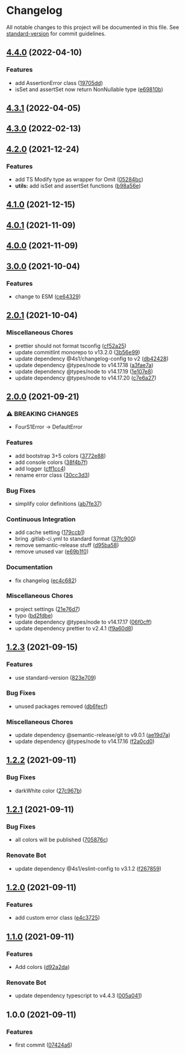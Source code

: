 # Changelog

All notable changes to this project will be documented in this file. See [standard-version](https://github.com/conventional-changelog/standard-version) for commit guidelines.

## [4.4.0](https://github.com/4s1-org/toolbox/compare/v4.3.1...v4.4.0) (2022-04-10)


### Features

* add AssertionError class ([19705dd](https://github.com/4s1-org/toolbox/commit/19705ddc37c8234edeb0ca6c4ffc4538a9ec055d))
* isSet and assertSet now return NonNullable type ([e69810b](https://github.com/4s1-org/toolbox/commit/e69810bfd1e88b99e85e8beaeac1b02948560138))

## [4.3.1](https://github.com/4s1-org/toolbox/compare/v4.3.0...v4.3.1) (2022-04-05)

## [4.3.0](https://github.com/4s1-org/toolbox/compare/v4.2.0...v4.3.0) (2022-02-13)

## [4.2.0](https://github.com/4s1-org/toolbox/compare/v4.1.0...v4.2.0) (2021-12-24)

### Features

- add TS Modify type as wrapper for Omit ([05284bc](https://github.com/4s1-org/toolbox/commit/05284bcdacafbcab9ea71ab9a74abf9a45f64b8a))
- **utils:** add isSet and assertSet functions ([b98a56e](https://github.com/4s1-org/toolbox/commit/b98a56ea08fa9011abb35dd6cd36877b90631869))

## [4.1.0](https://github.com/4s1-org/toolbox/compare/v4.0.1...v4.1.0) (2021-12-15)

## [4.0.1](https://github.com/4s1-org/toolbox/compare/v4.0.0...v4.0.1) (2021-11-09)

## [4.0.0](https://github.com/4s1-org/toolbox/compare/v3.0.0...v4.0.0) (2021-11-09)

## [3.0.0](https://github.com/4s1-org/toolbox/compare/v2.0.0...v3.0.0) (2021-10-04)

### Features

- change to ESM ([ce64329](https://github.com/4s1-org/toolbox/commit/ce6432949570ebe9aecfde6f599c21bd9c661a3f))

## [2.0.1](https://github.com/4s1-org/toolbox/compare/v2.0.0...v2.0.1) (2021-10-04)

### Miscellaneous Chores

- prettier should not format tsconfig ([cf52a25](https://github.com/4s1-org/toolbox/commit/cf52a250201a288654fd7776f9b8bed005d4b85e))
- update commitlint monorepo to v13.2.0 ([3b56e99](https://github.com/4s1-org/toolbox/commit/3b56e998aae2d857fd4bf0b45a5f95fc9904b994))
- update dependency @4s1/changelog-config to v2 ([db42428](https://github.com/4s1-org/toolbox/commit/db424283978534178fe0ca57ef8a409e23f65f1a))
- update dependency @types/node to v14.17.18 ([a3fae7a](https://github.com/4s1-org/toolbox/commit/a3fae7ab958c0357d4048a3dfb1ea744b8186712))
- update dependency @types/node to v14.17.19 ([1e107e8](https://github.com/4s1-org/toolbox/commit/1e107e8ef376baa51273d73fe65e7fdabf48f516))
- update dependency @types/node to v14.17.20 ([c7e6a27](https://github.com/4s1-org/toolbox/commit/c7e6a270fab11adc4cd81a3e11644845f456457e))

## [2.0.0](https://github.com/4s1-org/toolbox/compare/v1.2.3...v2.0.0) (2021-09-21)

### ⚠ BREAKING CHANGES

- FourS1Error -> DefaultError

### Features

- add bootstrap 3+5 colors ([3772e88](https://github.com/4s1-org/toolbox/commit/3772e8843c22c30542a53369f3c8bd32f47ea38d))
- add console colors ([38f4b7f](https://github.com/4s1-org/toolbox/commit/38f4b7f10976989f3b30de95a812900991bad110))
- add logger ([cff1cc4](https://github.com/4s1-org/toolbox/commit/cff1cc44cf38ff9b06b101d2a311168de98f6675))
- rename error class ([30cc3d3](https://github.com/4s1-org/toolbox/commit/30cc3d33b6df60b1a2bf7b57cb164f27b8603ad0))

### Bug Fixes

- simplify color definitions ([ab7fe37](https://github.com/4s1-org/toolbox/commit/ab7fe37f88393588bff108f4f0ad577729a49f82))

### Continuous Integration

- add cache setting ([179ccb1](https://github.com/4s1-org/toolbox/commit/179ccb13a3f91533b12f0e8bbb66b1b8f1c9545e))
- bring .gitlab-ci.yml to standard format ([37fc900](https://github.com/4s1-org/toolbox/commit/37fc900bf37eb33fd5bcbead32acf5aa8ef1fe0e))
- remove semantic-release stuff ([d95ba58](https://github.com/4s1-org/toolbox/commit/d95ba588d7eee130afdc342dfa38bc0c3da1dd6b))
- remove unused var ([e69b1f0](https://github.com/4s1-org/toolbox/commit/e69b1f0c44d8a0d1ef83716ea8f5d35cd0e4addd))

### Documentation

- fix changelog ([ec4c682](https://github.com/4s1-org/toolbox/commit/ec4c6825f9225e5e6049192fa34994efad35ec89))

### Miscellaneous Chores

- project settings ([21e76d7](https://github.com/4s1-org/toolbox/commit/21e76d757671a28fc5fdd9e823a56799c56ea97e))
- typo ([bd2fdbe](https://github.com/4s1-org/toolbox/commit/bd2fdbe5c5ea16e5dfd23ad5b12cdec1880259fd))
- update dependency @types/node to v14.17.17 ([06f0cff](https://github.com/4s1-org/toolbox/commit/06f0cfff0635c507fab6221856d0f5ac8212d800))
- update dependency prettier to v2.4.1 ([f9a60d8](https://github.com/4s1-org/toolbox/commit/f9a60d8a47063774e7dd2f6e7e289e6cb0f30da1))

## [1.2.3](https://github.com/4s1-org/toolbox/compare/v1.2.2...v1.2.3) (2021-09-15)

### Features

- use standard-version ([823e709](https://github.com/4s1-org/toolbox/commit/823e709596fdda7cf15e6e901de6be22682f9f3f))

### Bug Fixes

- unused packages removed ([db6fecf](https://github.com/4s1-org/toolbox/commit/db6fecf47829321116564e9a0b35b5ffbaee4c62))

### Miscellaneous Chores

- update dependency @semantic-release/git to v9.0.1 ([ae19d7a](https://github.com/4s1-org/toolbox/commit/ae19d7a90aab27e3b21d8b569a2f3e0d890748cb))
- update dependency @types/node to v14.17.16 ([f2a0cd0](https://github.com/4s1-org/toolbox/commit/f2a0cd0876755b76f4bd0b63ce40e4484f1fbf19))

## [1.2.2](https://github.com/4s1-org/toolbox/compare/v1.2.1...v1.2.2) (2021-09-11)

### Bug Fixes

- darkWhite color ([27c967b](https://github.com/4s1-org/toolbox/commit/27c967bef53674467af52d9d46e85e49962d5c30))

## [1.2.1](https://github.com/4s1-org/toolbox/compare/v1.2.0...v1.2.1) (2021-09-11)

### Bug Fixes

- all colors will be published ([705876c](https://github.com/4s1-org/toolbox/commit/705876cc130e0eee2e6cf50bdba537c527478d00))

### Renovate Bot

- update dependency @4s1/eslint-config to v3.1.2 ([f267859](https://github.com/4s1-org/toolbox/commit/f267859e2e593dfc4392b5a5d2433f75b977f20e))

## [1.2.0](https://github.com/4s1-org/toolbox/compare/v1.1.0...v1.2.0) (2021-09-11)

### Features

- add custom error class ([e4c3725](https://github.com/4s1-org/toolbox/commit/e4c37259a783310e28fa9d9806c24e55eec027ee))

## [1.1.0](https://github.com/4s1-org/toolbox/compare/v1.0.0...v1.1.0) (2021-09-11)

### Features

- Add colors ([d92a2da](https://github.com/4s1-org/toolbox/commit/d92a2dae37c8c68cfb9eca7b9d76a3a53f5e368c))

### Renovate Bot

- update dependency typescript to v4.4.3 ([005a041](https://github.com/4s1-org/toolbox/commit/005a041f10136326dad4656e28e4c08585ab1eea))

## 1.0.0 (2021-09-11)

### Features

- first commit ([07424a6](https://github.com/4s1-org/toolbox/commit/07424a65f75fc89e7fcc612dba14f0ecdf9d267f))
